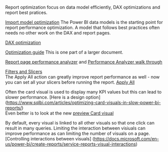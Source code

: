 Report optimization focus on data model efficiently, DAX optimizations and report best pratices.  

[Import model optimization](https://docs.microsoft.com/en-us/power-bi/guidance/import-modeling-data-reduction)  The Power BI data models is the starting point for report performance optimization. 
A model that follows best practices often needs no other work on the DAX and report pages.  

[DAX  optimization](https://maqsoftware.com/expertise/powerbi/dax-best-practices#!)  

[Optimization guide](https://docs.microsoft.com/en-us/power-bi/guidance/report-separate-from-model)  This is one part of a larger document. 

[Report page performance analyzer](https://docs.microsoft.com/en-us/power-bi/create-reports/desktop-performance-analyzer) and [Performance Analyzer walk through](https://powerbidocs.com/2019/12/08/power-bi-performance-analyzer/)

[Filters and Slicers](https://askgarth.com/blog/what-are-the-differences-between-a-power-bi-slicer-and-a-filter)  
The Apply All action can greatly improve report performance as well  - now you can set all your slicers before running the report.  [Apply All](https://learn.microsoft.com/en-us/power-bi/create-reports/buttons-apply-all-clear-all-slicers?tabs=powerbi-desktop)

Often the card visual is used to display many KPI values but this can lead to slower performance. [Here is a design option] (https://www.sqlbi.com/articles/optimizing-card-visuals-in-slow-power-bi-reports/)  
Even better is to look at the new [preview Card visual](https://powerbi.microsoft.com/en-us/blog/new-card-visual-public-preview/)

By default, every visual is linked to all other visuals so that one click can result in many queries.  Limiting the interaction between visiuals can improve performance as can limiting the number of visuals on a page. 
[Controlling interactions between visuals] (https://docs.microsoft.com/en-us/power-bi/create-reports/service-reports-visual-interactions)
